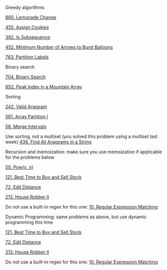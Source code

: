 Greedy algorithms


[860. Lemonade Change](https://leetcode.com/problems/lemonade-change)


[455. Assign Cookies](https://leetcode.com/problems/assign-cookies)


[392. Is Subsequence](https://leetcode.com/problems/is-subsequence)


[452. Minimum Number of Arrows to Burst Balloons](https://leetcode.com/problems/minimum-number-of-arrows-to-burst-balloons)


[763. Partition Labels](https://leetcode.com/problems/partition-labels)

Binary search


[704. Binary Search](https://leetcode.com/problems/binary-search)


[852. Peak Index in a Mountain Array](https://leetcode.com/problems/peak-index-in-a-mountain-array)

Sorting


[242. Valid Anagram](https://leetcode.com/problems/valid-anagram)


[561. Array Partition I](https://leetcode.com/problems/array-partition-i)


[56. Merge Intervals](https://leetcode.com/problems/merge-intervals)

Use sorting, not a multiset (you solved this problem using a multiset last week) 
[438. Find All Anagrams in a String](https://leetcode.com/problems/find-all-anagrams-in-a-string)

Recursion and memoization: make sure you use memoization if applicable for the problems below


[50. Pow(x, n)](https://leetcode.com/problems/powx-n)


[121. Best Time to Buy and Sell Stock](https://leetcode.com/problems/best-time-to-buy-and-sell-stock)


[72. Edit Distance](https://leetcode.com/problems/edit-distance)


[213. House Robber II](https://leetcode.com/problems/house-robber-ii)

Do not use a built-in regex for this one: 
[10. Regular Expression Matching](https://leetcode.com/problems/regular-expression-matching/)

Dynamic Programming: same problems as above, but use dynamic programming this time


[121. Best Time to Buy and Sell Stock](https://leetcode.com/problems/best-time-to-buy-and-sell-stock)


[72. Edit Distance](https://leetcode.com/problems/edit-distance)


[213. House Robber II](https://leetcode.com/problems/house-robber-ii)

Do not use a built-in regex for this one: 
[10. Regular Expression Matching](https://leetcode.com/problems/regular-expression-matching/)